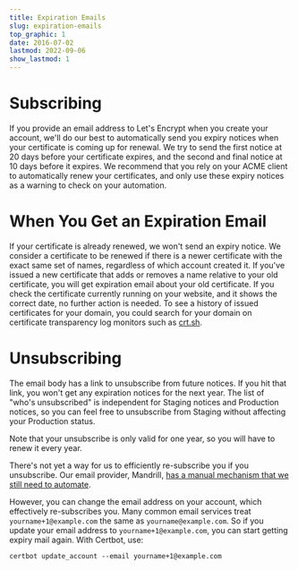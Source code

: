 ```yaml
---
title: Expiration Emails
slug: expiration-emails
top_graphic: 1
date: 2016-07-02
lastmod: 2022-09-06
show_lastmod: 1
---
```



# Subscribing

If you provide an email address to Let's Encrypt when you create your
account, we'll do our best to automatically send you expiry notices
when your certificate is coming up for renewal. We try to send the first
notice at 20 days before your certificate expires, and the second and final notice
at 10 days before it expires. We recommend that you rely on
your ACME client to automatically renew your certificates, and only use
these expiry notices as a warning to check on your automation.

# When You Get an Expiration Email

If your certificate is already renewed, we won't send an expiry notice. We
consider a certificate to be renewed if there is a newer certificate
with the exact same set of names, regardless of which account created it.
If you've issued a new certificate that adds or removes a name relative to your
old certificate, you will get expiration email about your old certificate.
If you check the certificate currently running on your website, and it
shows the correct date, no further action is needed.
To see a history of issued certificates for your domain, you could search for
your domain on certificate transparency log monitors such as
[crt.sh](https://crt.sh/).

# Unsubscribing

The email body has a link to unsubscribe from future notices. If you
hit that link, you won't get any expiration notices for the next year.
The list of "who's unsubscribed" is independent for Staging notices and
Production notices, so you can feel free to unsubscribe from Staging without
affecting your Production status.

Note that your unsubscribe is only valid for one year, so you will have to
renew it every year.

There's not yet a way for us to efficiently re-subscribe
you if you unsubscribe. Our email provider, Mandrill,
[has a manual mechanism that we still need to
automate](https://mandrill.zendesk.com/hc/en-us/articles/360039299913).

However, you can change the email address on your account, which effectively
re-subscribes you. Many common email services treat `yourname+1@example.com` the
same as `yourname@example.com`. So if you update your email address to
`yourname+1@example.com`, you can start getting expiry mail again. With Certbot,
use:

`certbot update_account --email yourname+1@example.com`
